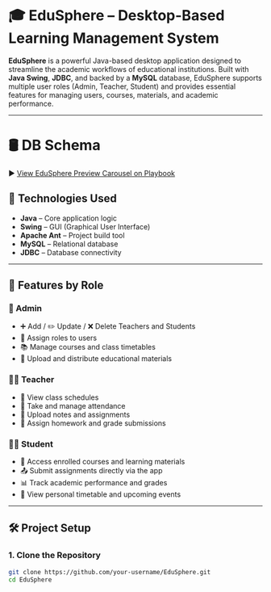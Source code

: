 # 🎓 EduSphere – Desktop-Based Learning Management System

**EduSphere** is a powerful Java-based desktop application designed to streamline the academic workflows of educational institutions. Built with **Java Swing**, **JDBC**, and backed by a **MySQL** database, EduSphere supports multiple user roles (Admin, Teacher, Student) and provides essential features for managing users, courses, materials, and academic performance.

---
# 🛢️ DB Schema

▶️ [View EduSphere Preview Carousel on Playbook](https://www.playbook.com/e/spydy/88KGVaUXRQ9P14ivWaW5WgvY)


## 🚀 Technologies Used

- **Java** – Core application logic
- **Swing** – GUI (Graphical User Interface)
- **Apache Ant** – Project build tool
- **MySQL** – Relational database
- **JDBC** – Database connectivity

---

## 🧩 Features by Role

### 👑 Admin
- ➕ Add / ✏️ Update / ❌ Delete Teachers and Students
- 👥 Assign roles to users
- 📚 Manage courses and class timetables
- 📂 Upload and distribute educational materials

### 👨‍🏫 Teacher
- 📅 View class schedules
- 🧾 Take and manage attendance
- 📝 Upload notes and assignments
- 🧮 Assign homework and grade submissions

### 👨‍🎓 Student
- 📘 Access enrolled courses and learning materials
- 📤 Submit assignments directly via the app
- 📊 Track academic performance and grades
- 📆 View personal timetable and upcoming events

---

## 🛠 Project Setup

### 1. Clone the Repository
```bash
git clone https://github.com/your-username/EduSphere.git
cd EduSphere
